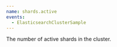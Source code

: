 ```yaml
---
name: shards.active
events:
  - ElasticsearchClusterSample
---
```


The number of active shards in the cluster.